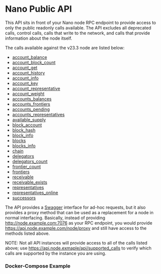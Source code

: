 # Nano Public API
This API sits in front of your Nano node RPC endpoint to provide access to only the public
readonly calls available.  The API excludes all deprecated calls, control calls, calls
that write to the network, and calls that provide information about the node itself.

The calls available against the v23.3 node are listed below:

- [account_balance](https://docs.nano.org/commands/rpc-protocol/#account_balance)
- [account_block_count](https://docs.nano.org/commands/rpc-protocol/#account_block_count)
- [account_get](https://docs.nano.org/commands/rpc-protocol/#account_get)
- [account_history](https://docs.nano.org/commands/rpc-protocol/#account_history)
- [account_info](https://docs.nano.org/commands/rpc-protocol/#account_info)
- [account_key](https://docs.nano.org/commands/rpc-protocol/#account_key)
- [account_representative](https://docs.nano.org/commands/rpc-protocol/#account_representative)
- [account_weight](https://docs.nano.org/commands/rpc-protocol/#account_weight)
- [accounts_balances](https://docs.nano.org/commands/rpc-protocol/#accounts_balances)
- [accounts_frontiers](https://docs.nano.org/commands/rpc-protocol/#accounts_frontiers)
- [accounts_pending](https://docs.nano.org/commands/rpc-protocol/#accounts_pending)
- [accounts_representatives](https://docs.nano.org/commands/rpc-protocol/#accounts_representatives)
- [available_supply](https://docs.nano.org/commands/rpc-protocol/#available_supply)
- [block_account](https://docs.nano.org/commands/rpc-protocol/#block_account)
- [block_hash](https://docs.nano.org/commands/rpc-protocol/#block_hash)
- [block_info](https://docs.nano.org/commands/rpc-protocol/#block_info)
- [blocks](https://docs.nano.org/commands/rpc-protocol/#blocks)
- [blocks_info](https://docs.nano.org/commands/rpc-protocol/#blocks_info)
- [chain](https://docs.nano.org/commands/rpc-protocol/#chain)
- [delegators](https://docs.nano.org/commands/rpc-protocol/#delegators)
- [delegators_count](https://docs.nano.org/commands/rpc-protocol/#delegators_count)
- [frontier_count](https://docs.nano.org/commands/rpc-protocol/#frontier_count)
- [frontiers](https://docs.nano.org/commands/rpc-protocol/#frontiers)
- [receivable](https://docs.nano.org/commands/rpc-protocol/#receivable)
- [receivable_exists](https://docs.nano.org/commands/rpc-protocol/#receivable_exists)
- [representatives](https://docs.nano.org/commands/rpc-protocol/#representatives)
- [representatives_online](https://docs.nano.org/commands/rpc-protocol/#representatives_online)
- [successors](https://docs.nano.org/commands/rpc-protocol/#successors)

The API provides a [Swagger](https://swagger.io/) interface for ad-hoc requests, but
it also provides a proxy method that can be used as a replacement for a node in normal
interfacing.  Basically, instead of providing http://node.example.com:7076 as your RPC endpoint,
you would provide https://api.node.example.com/node/proxy and still have access to the methods
listed above.

NOTE: Not all API instances will provide access to all of the calls listed above; use
https://api.node.exmaple/api/supported_calls to verify which calls are supported by
the instance you are using.

### Docker-Compose Example

```

```